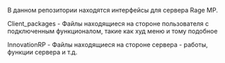 В данном репозитории находятся интерфейсы для сервера Rage MP. 

Client_packages - Файлы находящиеся на стороне пользователя с подключенным функционалом, такие как худ меню и тому подобное

InnovationRP - Файлы находящиеся на стороне сервера - работы, функции сервера и т.д.
